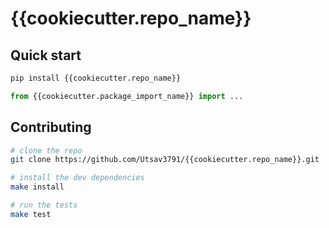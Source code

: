 # {{cookiecutter.repo_name}}

## Quick start

```bash
pip install {{cookiecutter.repo_name}}
```

```python
from {{cookiecutter.package_import_name}} import ...
```

## Contributing

```bash
# clone the repo
git clone https://github.com/Utsav3791/{{cookiecutter.repo_name}}.git

# install the dev dependencies
make install

# run the tests
make test
```
